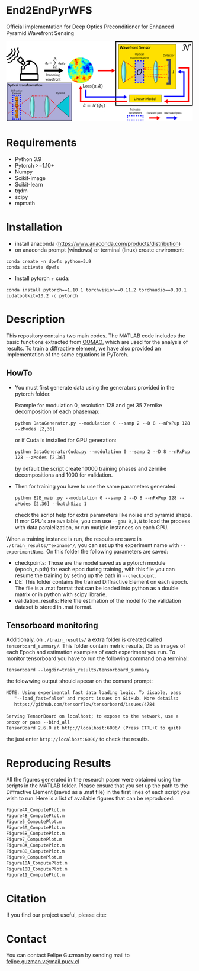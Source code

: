 # End2EndPyrWFS
Official implementation for Deep Optics Preconditioner for Enhanced Pyramid Wavefront Sensing

![ ](end2end_scheme.png)

# Requirements

* Python 3.9
* Pytorch >=1.10+
* Numpy
* Scikit-image
* Scikit-learn
* tqdm
* scipy
* mpmath

# Installation
- install anaconda (https://www.anaconda.com/products/distribution)
- on anaconda prompt (windows) or terminal (linux) create enviroment:
```
conda create -n dpwfs python=3.9
conda activate dpwfs
```
- Install pytorch + cuda:
```
conda install pytorch==1.10.1 torchvision==0.11.2 torchaudio==0.10.1 cudatoolkit=10.2 -c pytorch
```

# Description
This repository contains two main codes. The MATLAB code includes the basic functions extracted from [OOMAO](https://github.com/rconan/OOMAO), which are used for the analysis of results.
To train a diffractive element, we have also provided an implementation of the same equations in PyTorch.

## HowTo

- You must first generate data using the generators provided in the pytorch folder.

  Example for modulation 0, resolution 128 and get 35 Zernike decomposition of each phasemap:

  ```
  python DataGenerator.py --modulation 0 --samp 2 --D 8 --nPxPup 128 --zModes [2,36]

  ```

  or if Cuda is installed for GPU generation:

  ```
  python DataGeneratorCuda.py --modulation 0 --samp 2 --D 8 --nPxPup 128 --zModes [2,36]

  ```
  by default the script create 10000 training phases and zernike decompositions and 1000 for validation. 
  
- Then for training you have to use the same parameters generated:

  ```
  python E2E_main.py --modulation 0 --samp 2 --D 8 --nPxPup 128 --zModes [2,36] --batchSize 1

  ```
  
  check the script help for extra parameters like noise and pyramid shape. If mor GPU's are available, you can use ``` --gpu 0,1,N ``` to load the process with data paralelization, or run mutiple instances on each GPU.

When a training instance is run, the resoults are save in ```./train_results/"expname"/```, you can set up the experiment name with ``` --experimentName ```. On this folder the following parameters are saved:
- checkpoints: Those are the model saved as a pytorch module (epoch_n.pth) for each epoc during training, with this file you can resume the training by seting up the path in ``` --checkpoint ```.
- DE: This folder contains the trained Diffractive Element on each epoch. The file is a .mat format that can be loaded into python as a double matrix or in python with scipy librarie.
- validation_results: Here the estimation of the model fo the validation dataset is stored in .mat format.

## Tensorboard monitoring
Additionaly, on ```./train_results/``` a extra folder is created called ```tensorboard_summary/```. This folder contain metric results, DE as images of each Epoch and estimation examples of each experiment you run. To monitor tensorboard you have to run the following command on a terminal:

  ```
  tensorboard --logdir=train_results/tensorboard_summary

  ```
the folowwing output should apeear on the comand prompt:

 ```
NOTE: Using experimental fast data loading logic. To disable, pass
    "--load_fast=false" and report issues on GitHub. More details:
    https://github.com/tensorflow/tensorboard/issues/4784

Serving TensorBoard on localhost; to expose to the network, use a proxy or pass --bind_all
TensorBoard 2.6.0 at http://localhost:6006/ (Press CTRL+C to quit)  
 ```
the just enter ```http://localhost:6006/``` to check the results.

# Reproducing Results
All the figures generated in the research paper were obtained using the scripts in the MATLAB folder. Please ensure that you set up the path to the Diffractive Element (saved as a .mat file) in the first lines of each script you wish to run. Here is a list of available figures that can be reproduced:

```
Figure4A_ComputePlot.m
Figure4B_ComputePlot.m
Figure5_ComputePlot.m
Figure6A_ComputePlot.m
Figure6B_ComputePlot.m
Figure7_ComputePlot.m
Figure8A_ComputePlot.m
Figure8B_ComputePlot.m
Figure9_ComputePlot.m
Figure10A_ComputePlot.m
Figure10B_ComputePlot.m
Figure11_ComputePlot.m

```


# Citation
If you find our project useful, please cite:

# Contact
You can contact Felipe Guzman by sending mail to felipe.guzman.v@mail.pucv.cl
